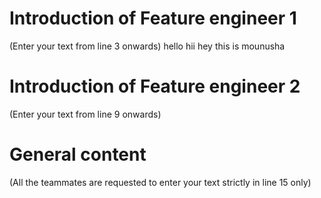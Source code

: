 # Introduction of Feature engineer 1
(Enter your text from line 3 onwards) 
hello 
hii
hey
this is mounusha



# Introduction of Feature engineer 2 
(Enter your text from line 9 onwards)




# General content
(All the teammates are requested to enter your text strictly in line 15 only)





